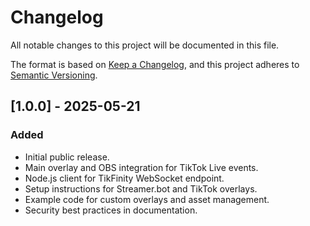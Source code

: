 # Changelog

All notable changes to this project will be documented in this file.

The format is based on [Keep a Changelog](https://keepachangelog.com/en/1.0.0/), and this project adheres to [Semantic Versioning](https://semver.org/spec/v2.0.0.html).

## [1.0.0] - 2025-05-21

### Added

- Initial public release.
- Main overlay and OBS integration for TikTok Live events.
- Node.js client for TikFinity WebSocket endpoint.
- Setup instructions for Streamer.bot and TikTok overlays.
- Example code for custom overlays and asset management.
- Security best practices in documentation.
